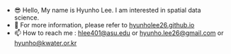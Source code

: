 - 😎 Hello, My name is Hyunho Lee. I am interested in spatial data science.
- 👀 For more information, please refer to [hyunholee26.github.io](https://hyunholee26.github.io/)
- 📫 How to reach me : hlee401@asu.edu or hyunho.lee26@gmail.com or hyunho@kwater.or.kr

<!---
hyunholee26/hyunholee26 is a ✨ special ✨ repository because its `README.md` (this file) appears on your GitHub profile.
You can click the Preview link to take a look at your changes.
--->
